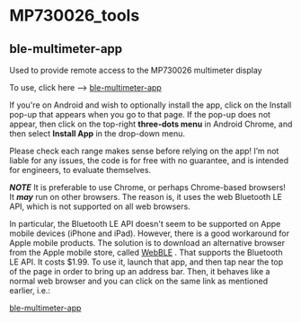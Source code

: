 # MP730026_tools

## ble-multimeter-app
Used to provide remote access to the MP730026 multimeter display

To use, click here --> [ble-multimeter-app](https://shabaz123.github.io/MP730026_tools/ble-multimeter-app/)

If you're on Android and wish to optionally install the app, click on the Install pop-up that appears when you go to that page. If the pop-up does not appear, then click on the top-right **three-dots menu** in Android Chrome, and then select **Install App** in the drop-down menu.

Please check each range makes sense before relying on the app! I’m not liable for any issues, the code is for free with no guarantee, and is intended for engineers, to evaluate themselves.

***NOTE*** It is preferable to use Chrome, or perhaps Chrome-based browsers! It ***may*** run on other browsers. The reason is, it uses the web Bluetooth LE API, which is not supported on all web browsers.

In particular, the Bluetooth LE API doesn't seem to be supported on Appe mobile devices (iPhone and iPad). However, there is a good workaround for Apple mobile products. The solution is to download an alternative browser from the Apple mobile store, called [WebBLE](https://apps.apple.com/us/app/webble/id1193531073) . That supports the Bluetooth LE API. It costs $1.99. To use it, launch that app, and then tap near the top of the page in order to bring up an address bar. Then, it behaves like a normal web browser and you can click on the same link as mentioned earlier, i.e.:

[ble-multimeter-app](https://shabaz123.github.io/MP730026_tools/ble-multimeter-app/)


